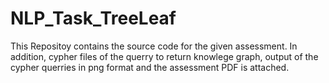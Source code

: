 # NLP_Task_TreeLeaf
This Repositoy contains the source code for the given assessment. In addition, cypher files of the querry to return knowlege graph, output of the cypher querries in png format and the assessment PDF is attached.
